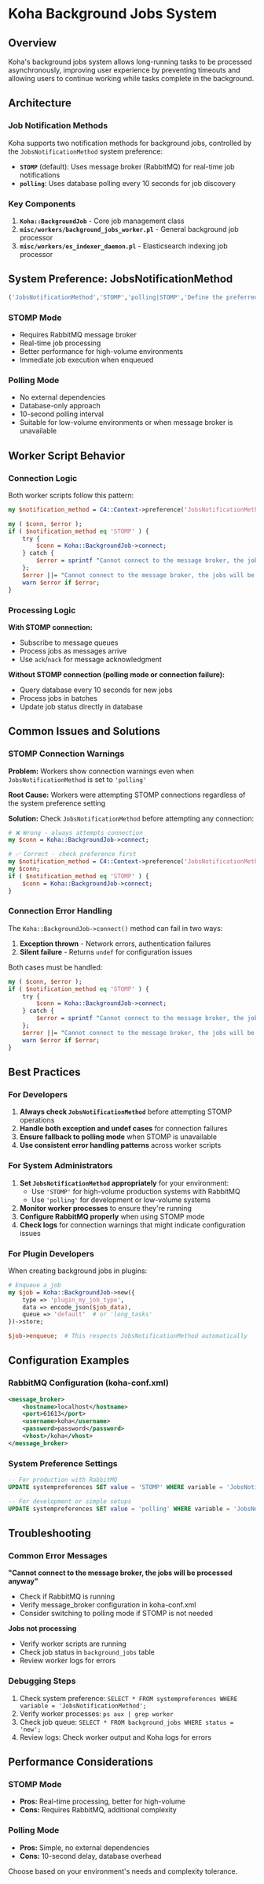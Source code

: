 # Koha Background Jobs System

## Overview

Koha's background jobs system allows long-running tasks to be processed asynchronously, improving user experience by preventing timeouts and allowing users to continue working while tasks complete in the background.

## Architecture

### Job Notification Methods

Koha supports two notification methods for background jobs, controlled by the `JobsNotificationMethod` system preference:

- **`STOMP`** (default): Uses message broker (RabbitMQ) for real-time job notifications
- **`polling`**: Uses database polling every 10 seconds for job discovery

### Key Components

1. **`Koha::BackgroundJob`** - Core job management class
2. **`misc/workers/background_jobs_worker.pl`** - General background job processor
3. **`misc/workers/es_indexer_daemon.pl`** - Elasticsearch indexing job processor

## System Preference: JobsNotificationMethod

```sql
('JobsNotificationMethod','STOMP','polling|STOMP','Define the preferred job worker notification method','Choice')
```

### STOMP Mode
- Requires RabbitMQ message broker
- Real-time job processing
- Better performance for high-volume environments
- Immediate job execution when enqueued

### Polling Mode
- No external dependencies
- Database-only approach
- 10-second polling interval
- Suitable for low-volume environments or when message broker is unavailable

## Worker Script Behavior

### Connection Logic

Both worker scripts follow this pattern:

```perl
my $notification_method = C4::Context->preference('JobsNotificationMethod') // 'STOMP';

my ( $conn, $error );
if ( $notification_method eq 'STOMP' ) {
    try {
        $conn = Koha::BackgroundJob->connect;
    } catch {
        $error = sprintf "Cannot connect to the message broker, the jobs will be processed anyway (%s)", $_;
    };
    $error ||= "Cannot connect to the message broker, the jobs will be processed anyway" unless $conn;
    warn $error if $error;
}
```

### Processing Logic

**With STOMP connection:**
- Subscribe to message queues
- Process jobs as messages arrive
- Use `ack`/`nack` for message acknowledgment

**Without STOMP connection (polling mode or connection failure):**
- Query database every 10 seconds for new jobs
- Process jobs in batches
- Update job status directly in database

## Common Issues and Solutions

### STOMP Connection Warnings

**Problem:** Workers show connection warnings even when `JobsNotificationMethod` is set to `'polling'`

**Root Cause:** Workers were attempting STOMP connections regardless of the system preference setting

**Solution:** Check `JobsNotificationMethod` before attempting any connection:

```perl
# ❌ Wrong - always attempts connection
my $conn = Koha::BackgroundJob->connect;

# ✅ Correct - check preference first
my $notification_method = C4::Context->preference('JobsNotificationMethod') // 'STOMP';
my $conn;
if ( $notification_method eq 'STOMP' ) {
    $conn = Koha::BackgroundJob->connect;
}
```

### Connection Error Handling

The `Koha::BackgroundJob->connect()` method can fail in two ways:

1. **Exception thrown** - Network errors, authentication failures
2. **Silent failure** - Returns `undef` for configuration issues

Both cases must be handled:

```perl
my ( $conn, $error );
if ( $notification_method eq 'STOMP' ) {
    try {
        $conn = Koha::BackgroundJob->connect;
    } catch {
        $error = sprintf "Cannot connect to the message broker, the jobs will be processed anyway (%s)", $_;
    };
    $error ||= "Cannot connect to the message broker, the jobs will be processed anyway" unless $conn;
    warn $error if $error;
}
```

## Best Practices

### For Developers

1. **Always check `JobsNotificationMethod`** before attempting STOMP operations
2. **Handle both exception and undef cases** for connection failures
3. **Ensure fallback to polling mode** when STOMP is unavailable
4. **Use consistent error handling patterns** across worker scripts

### For System Administrators

1. **Set `JobsNotificationMethod` appropriately** for your environment:
   - Use `'STOMP'` for high-volume production systems with RabbitMQ
   - Use `'polling'` for development or low-volume systems
2. **Monitor worker processes** to ensure they're running
3. **Configure RabbitMQ properly** when using STOMP mode
4. **Check logs** for connection warnings that might indicate configuration issues

### For Plugin Developers

When creating background jobs in plugins:

```perl
# Enqueue a job
my $job = Koha::BackgroundJob->new({
    type => 'plugin_my_job_type',
    data => encode_json($job_data),
    queue => 'default'  # or 'long_tasks'
})->store;

$job->enqueue;  # This respects JobsNotificationMethod automatically
```

## Configuration Examples

### RabbitMQ Configuration (koha-conf.xml)

```xml
<message_broker>
    <hostname>localhost</hostname>
    <port>61613</port>
    <username>koha</username>
    <password>password</password>
    <vhost>/koha</vhost>
</message_broker>
```

### System Preference Settings

```sql
-- For production with RabbitMQ
UPDATE systempreferences SET value = 'STOMP' WHERE variable = 'JobsNotificationMethod';

-- For development or simple setups
UPDATE systempreferences SET value = 'polling' WHERE variable = 'JobsNotificationMethod';
```

## Troubleshooting

### Common Error Messages

**"Cannot connect to the message broker, the jobs will be processed anyway"**
- Check if RabbitMQ is running
- Verify message_broker configuration in koha-conf.xml
- Consider switching to polling mode if STOMP is not needed

**Jobs not processing**
- Verify worker scripts are running
- Check job status in `background_jobs` table
- Review worker logs for errors

### Debugging Steps

1. Check system preference: `SELECT * FROM systempreferences WHERE variable = 'JobsNotificationMethod';`
2. Verify worker processes: `ps aux | grep worker`
3. Check job queue: `SELECT * FROM background_jobs WHERE status = 'new';`
4. Review logs: Check worker output and Koha logs for errors

## Performance Considerations

### STOMP Mode
- **Pros:** Real-time processing, better for high-volume
- **Cons:** Requires RabbitMQ, additional complexity

### Polling Mode  
- **Pros:** Simple, no external dependencies
- **Cons:** 10-second delay, database overhead

Choose based on your environment's needs and complexity tolerance.
